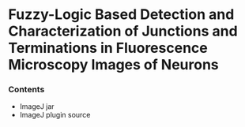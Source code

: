 # Fuzzy-Logic Based Detection and Characterization of Junctions and Terminations in Fluorescence Microscopy Images of Neurons #

### Contents ###

* ImageJ jar
* ImageJ plugin source